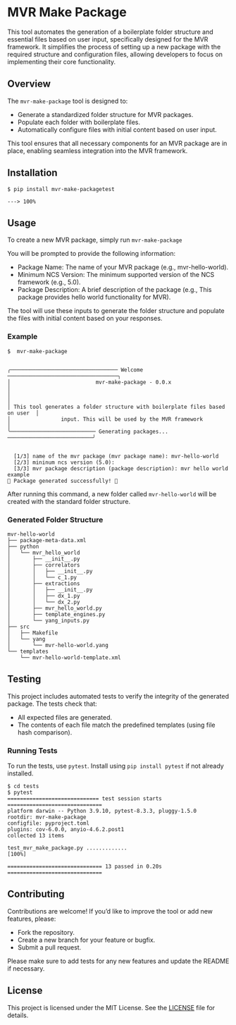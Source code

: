 # MVR Make Package

This tool automates the generation of a boilerplate folder structure and essential files based on user input, specifically designed for the MVR framework. It simplifies the process of setting up a new package with the required structure and configuration files, allowing developers to focus on implementing their core functionality.

## Overview

The `mvr-make-package` tool is designed to:

- Generate a standardized folder structure for MVR packages.
- Populate each folder with boilerplate files.
- Automatically configure files with initial content based on user input.

This tool ensures that all necessary components for an MVR package are in place, enabling seamless integration into the MVR framework.

## Installation

<!-- termynal -->
```console
$ pip install mvr-make-packagetest

---> 100%
```

## Usage

To create a new MVR package, simply run `mvr-make-package`

You will be prompted to provide the following information:

- Package Name: The name of your MVR package (e.g., mvr-hello-world).
- Minimum NCS Version: The minimum supported version of the NCS framework (e.g., 5.0).
- Package Description: A brief description of the package (e.g., This package provides hello world functionality for MVR).

The tool will use these inputs to generate the folder structure and populate the files with initial content based on your responses.

### Example

```console
$  mvr-make-package


╭────────────────────────────────── Welcome ───────────────────────────────────╮
│                           mvr-make-package - 0.0.x                           │
│                                                                              │
│ This tool generates a folder structure with boilerplate files based on user  │
│                input. This will be used by the MVR framework                 │
╰─────────────────────────── Generating packages... ───────────────────────────╯


  [1/3] name of the mvr package (mvr package name): mvr-hello-world
  [2/3] mininum ncs version (5.0): 
  [3/3] mvr package description (package description): mvr hello world example
🎉 Package generated successfully! 🎉
```

After running this command, a new folder called `mvr-hello-world` will be created with the standard folder structure.

### Generated Folder Structure

```console
mvr-hello-world
├── package-meta-data.xml
├── python
│   └── mvr_hello_world
│       ├── __init__.py
│       ├── correlators
│       │   ├── __init__.py
│       │   └── c_1.py
│       ├── extractions
│       │   ├── __init__.py
│       │   ├── dx_1.py
│       │   └── dx_2.py
│       ├── mvr_hello_world.py
│       ├── template_engines.py
│       └── yang_inputs.py
├── src
│   ├── Makefile
│   └── yang
│       └── mvr-hello-world.yang
└── templates
    └── mvr-hello-world-template.xml
```

## Testing

This project includes automated tests to verify the integrity of the generated package. The tests check that:

- All expected files are generated.
- The contents of each file match the predefined templates (using file hash comparison).

### Running Tests

To run the tests, use `pytest`. Install using `pip install pytest` if not already installed.

<!-- termynal -->
```console
$ cd tests
$ pytest
============================= test session starts ==============================
platform darwin -- Python 3.9.10, pytest-8.3.3, pluggy-1.5.0
rootdir: mvr-make-package
configfile: pyproject.toml
plugins: cov-6.0.0, anyio-4.6.2.post1
collected 13 items                                                             

test_mvr_make_package.py .............                                   [100%]

============================== 13 passed in 0.20s ==============================
```

## Contributing

Contributions are welcome! If you’d like to improve the tool or add new features, please:

- Fork the repository.
- Create a new branch for your feature or bugfix.
- Submit a pull request.

Please make sure to add tests for any new features and update the README if necessary.

## License

This project is licensed under the MIT License. See the [LICENSE](https://github.com/leninkhaidem/mvr-make-package/blob/main/LICENSE) file for details.
